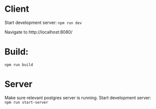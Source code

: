 # Client
Start development server:
```npm run dev```

Navigate to  http://localhost:8080/

# Build:
```npm run build```

# Server
Make sure relevant postgres server is running. Start development server: 
```npm run start-server```